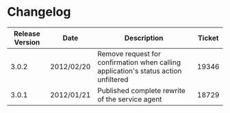 Changelog
=========

|Release Version|Date|Description|Ticket|
|---------------|----|-----------|------|
|3.0.2|2012/02/20|Remove request for confirmation when calling application's status action unfiltered|19346|
|3.0.1|2012/01/21|Published complete rewrite of the service agent|18729|
